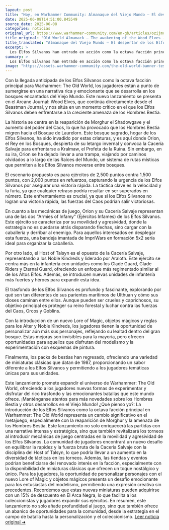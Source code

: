 ```yaml
---
layout: post
title: "Hoy, en Warhammer Community: Almanaque del Viejo Mundo – El despertar de los Elfos Silvanos - Comunidad Warhammer"
date: 2025-06-08T14:51:00.845549
source_date: 2025-06-08
categories: noticias
original_url: https://www.warhammer-community.com/en-gb/articles/ozijmoha/old-world-almanack-the-awakening-of-the-wood-elves/
title_original: "Old World Almanack – The awakening of the Wood Elves - Warhammer Community"
title_translated: "Almanaque del Viejo Mundo – El despertar de los Elfos Silvanos - Comunidad Warhammer"
excerpt: >
  Los Elfos Silvanos han entrado en acción como la octava facción principal en Warhammer: The Old World, despertando de su letargo para enfrentar una nueva amenaza. Con la atención de la humanidad centrada en la gran campaña contra Frydaal y sus Caos Marauders, los Elfos Silvanos han detectado el peligro que representa el resurgimiento de los Hombres Bestia en el Bosque de Laurelorn. Orion, el Rey en los Bosques, lidera la Cacería Salvaje en un intento por derrotar a Kralmaw, el Profeta de la Ruina. Este emocionante escenario promete batallas épicas y estrategias rápidas, donde la velocidad y la furia serán cruciales para asegurar la victoria antes de que las fuerzas del Caos tomen ventaja. ¡No te pierdas este emocionante capítulo en el Arcane Journal!
summary: >
  Los Elfos Silvanos han entrado en acción como la octava facción principal en Warhammer: The Old World, despertando de su letargo para enfrentar una nueva amenaza. Con la atención de la humanidad centrada en la gran campaña contra Frydaal y sus Caos Marauders, los Elfos Silvanos han detectado el peligro que representa el resurgimiento de los Hombres Bestia en el Bosque de Laurelorn. Orion, el Rey en los Bosques, lidera la Cacería Salvaje en un intento por derrotar a Kralmaw, el Profeta de la Ruina. Este emocionante escenario promete batallas épicas y estrategias rápidas, donde la velocidad y la furia serán cruciales para asegurar la victoria antes de que las fuerzas del Caos tomen ventaja. ¡No te pierdas este emocionante capítulo en el Arcane Journal!
image: "https://assets.warhammer-community.com/the-old-world-banner-test.jpg"
---
```


Con la llegada anticipada de los Elfos Silvanos como la octava facción principal para Warhammer: The Old World, los jugadores están a punto de sumergirse en una narrativa rica y emocionante que se desarrolla en los bosques encantados del Viejo Mundo. Este nuevo lanzamiento se presenta en el Arcane Journal: Wood Elves, que continúa directamente desde el Beastman Journal, y nos sitúa en un momento crítico en el que los Elfos Silvanos deben enfrentarse a la creciente amenaza de los Hombres Bestia.

La historia se centra en la reaparición de Morghur el Shadowgave y el aumento del poder del Caos, lo que ha provocado que los Hombres Bestia migren hacia el Bosque de Laurelorn. Este bosque sagrado, hogar de los Elfos Silvanos, ha sido invadido por estas criaturas, y es aquí donde Orion, el Rey en los Bosques, despierta de su letargo invernal y convoca la Cacería Salvaje para enfrentarse a Kralmaw, el Profeta de la Ruina. Sin embargo, en su ira, Orion se ha dejado llevar a una trampa, viajando por caminos olvidados a lo largo de las Raíces del Mundo, un sistema de rutas místicas que permiten a los Elfos Silvanos moverse entre bosques.

El escenario propuesto es para ejércitos de 2,500 puntos contra 1,500 puntos, con 2,000 puntos en refuerzos, capturando la urgencia de los Elfos Silvanos por asegurar una victoria rápida. La táctica clave es la velocidad y la furia, ya que cualquier retraso podría resultar en ser superados en número. Este enfrentamiento es crucial, ya que si los Elfos Silvanos no logran una victoria rápida, las fuerzas del Caos podrían salir victoriosas.

En cuanto a las mecánicas de juego, Orion y su Cacería Salvaje representan una de las dos "Armies of Infamy" (Ejércitos Infames) de los Elfos Silvanos. Este ejército se caracteriza por su movilidad y agresividad, donde la estrategia no es quedarse atrás disparando flechas, sino cargar con la caballería y derribar al enemigo. Para aquellos interesados en desplegar esta fuerza, una bandeja imantada de ImpriWars en formación 5x2 sería ideal para organizar la caballería.

Por otro lado, el Host of Talsyn es el opuesto de la Cacería Salvaje, representando a los Noble Kindreds y liderado por Araloth. Este ejército se centra más en la infantería con unidades como los Glade Guard, Glade Riders y Eternal Guard, ofreciendo un enfoque más regimentado similar al de los Altos Elfos. Además, se introducen nuevas unidades de infantería más fuertes y héroes para expandir esta idea.

El trasfondo de los Elfos Silvanos es profundo y fascinante, explorando por qué son tan diferentes de sus parientes marítimos de Ulthuan y cómo sus dioses caminan entre ellos. Aunque pueden ser crueles y caprichosos, su objetivo principal es proteger su reino forestal y luchar contra las fuerzas del Caos, Orcos y Goblins.

Con la introducción de un nuevo Lore of Magic, objetos mágicos y reglas para los Alter y Noble Kindreds, los jugadores tienen la oportunidad de personalizar aún más sus personajes, reflejando su lealtad dentro del gran bosque. Estas mejoras son invisibles para la mayoría, pero ofrecen oportunidades para aquellos que disfrutan del modelismo y la experimentación con esquemas de pintura.

Finalmente, los packs de bestias han regresado, ofreciendo una variedad de miniaturas clásicas que datan de 1987, proporcionando un sabor diferente a los Elfos Silvanos y permitiendo a los jugadores temáticas únicas para sus unidades.

Este lanzamiento promete expandir el universo de Warhammer: The Old World, ofreciendo a los jugadores nuevas formas de experimentar y disfrutar del rico trasfondo y las emocionantes batallas que este mundo ofrece. ¡Manténganse atentos para más novedades sobre los Hombres Bestia y otros desarrollos en el Viejo Mundo!
¿Qué pienso yo?: La introducción de los Elfos Silvanos como la octava facción principal en Warhammer: The Old World representa un cambio significativo en el metajuego, especialmente con la reaparición de Morghur y la amenaza de los Hombres Bestia. Este lanzamiento no solo enriquecerá las partidas con una narrativa intensa y estratégica, sino que también revitalizará los torneos al introducir mecánicas de juego centradas en la movilidad y agresividad de los Elfos Silvanos. La comunidad de jugadores encontrará un nuevo desafío en equilibrar la rapidez y la fuerza bruta de la Cacería Salvaje con la disciplina del Host of Talsyn, lo que podría llevar a un aumento en la diversidad de tácticas en los torneos. Además, las tiendas y eventos podrían beneficiarse del renovado interés en la facción, especialmente con la disponibilidad de miniaturas clásicas que ofrecen un toque nostálgico y único. Para los jugadores, la oportunidad de personalizar personajes con el nuevo Lore of Magic y objetos mágicos presenta un desafío emocionante para los entusiastas del modelismo, permitiendo una expresión creativa sin precedentes. Recordemos que estas nuevas miniaturas pueden adquirirse con un 15% de descuento en El Arca Negra, lo que facilita a los coleccionistas y jugadores expandir sus ejércitos. En resumen, este lanzamiento no solo añade profundidad al juego, sino que también ofrece un abanico de oportunidades para la comunidad, desde la estrategia en el campo de batalla hasta la personalización y el coleccionismo.
[Leer noticia original ➜](https://www.warhammer-community.com/en-gb/articles/ozijmoha/old-world-almanack-the-awakening-of-the-wood-elves/)
